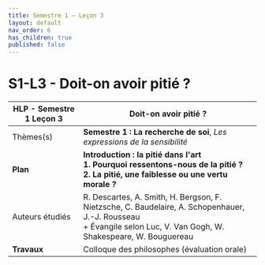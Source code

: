 ```yaml
---
title: Semestre 1 – Leçon 3
layout: default
nav_order: 6
has_children: true
published: false
---
```

# S1-L3 - Doit-on avoir pitié ? 

| HLP - Semestre 1 Leçon 3       | Doit-on avoir pitié ?                                  |
| ----------------------------- | ------------------------------------------------------------ |
| Thèmes(s)                     | **Semestre 1 : La recherche de soi**, *Les expressions de la sensibilité*  |
| **Plan**                      | **Introduction : la pitié dans l'art<br />1. Pourquoi ressentons-nous de la pitié ?<br />2. La pitié, une faiblesse ou une vertu morale ?** |
| Auteurs étudiés               | R. Descartes, A. Smith, H. Bergson, F. Nietzsche, C. Baudelaire, A. Schopenhauer, J.-J. Rousseau <br />+ Évangile selon Luc, V. Van Gogh, W. Shakespeare, W. Bouguereau |
| **Travaux** | Colloque des philosophes (évaluation orale) |